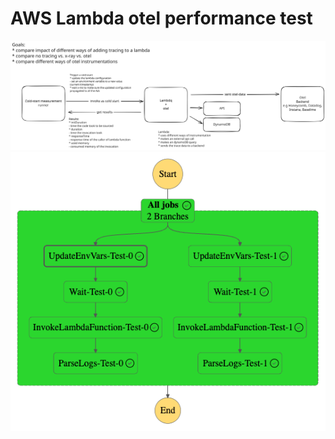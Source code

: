 # AWS Lambda otel performance test

![](./overview.svg)
![step function graph](stepfunctions_graph.png)
